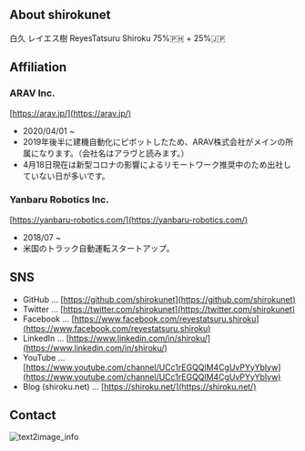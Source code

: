 ## About shirokunet
白久 レイエス樹
ReyesTatsuru Shiroku
75%🇵🇭 + 25%🇯🇵

## Affiliation

### ARAV Inc. 
[https://arav.jp/](https://arav.jp/)

- 2020/04/01 ~
- 2019年後半に建機自動化にピボットしたため、ARAV株式会社がメインの所属になります。（会社名はアラヴと読みます。）
- 4月18日現在は新型コロナの影響によるリモートワーク推奨中のため出社していない日が多いです。 

### Yanbaru Robotics Inc.
[https://yanbaru-robotics.com/](https://yanbaru-robotics.com/)

- 2018/07 ~
- 米国のトラック自動運転スタートアップ。

## SNS

- GitHub ... [https://github.com/shirokunet](https://github.com/shirokunet)
- Twitter ... [https://twitter.com/shirokunet](https://twitter.com/shirokunet)
- Facebook ... [https://www.facebook.com/reyestatsuru.shiroku](https://www.facebook.com/reyestatsuru.shiroku)
- LinkedIn ... [https://www.linkedin.com/in/shiroku/](https://www.linkedin.com/in/shiroku/)
- YouTube ... [https://www.youtube.com/channel/UCc1rEGQQlM4CgUvPYyYbIyw](https://www.youtube.com/channel/UCc1rEGQQlM4CgUvPYyYbIyw)
- Blog (shiroku.net) ... [https://shiroku.net/](https://shiroku.net/)

## Contact

![text2image_info](https://user-images.githubusercontent.com/36523448/78219293-2fc05000-74fa-11ea-916c-9e7fe8a174d7.png)
